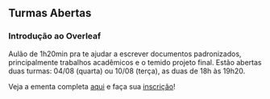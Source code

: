 ## Turmas Abertas

### Introdução ao Overleaf

Aulão de 1h20min pra te ajudar a escrever documentos padronizados, principalmente trabalhos acadêmicos e o temido projeto final. Estão abertas duas turmas: 04/08 (quarta) ou 10/08 (terça), as duas de 18h às 19h20.

Veja a ementa completa [aqui](https://tinyurl.com/37hsruc6) e faça sua [inscrição](https://tinyurl.com/cpvm68uw)!

